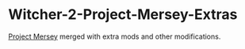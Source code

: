 # Witcher-2-Project-Mersey-Extras
[Project Mersey](https://www.nexusmods.com/witcher2/mods/981) merged with extra mods and other modifications.
